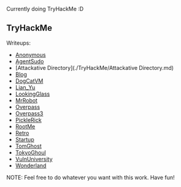 Currently doing TryHackMe :D

## TryHackMe
Writeups:

- [Anonymous](./TryHackMe/Anonymous.md)
- [AgentSudo](./TryHackMe/AgentSudo.md)
- [Attackative Directory](./TryHackMe/Attackative Directory.md)
- [Blog](./TryHackMe/Blog.md)
- [DogCatVM](./TryHackMe/DogCatVM.md)
- [Lian_Yu](./TryHackMe/Lian_Yu.md)
- [LookingGlass](./TryHackMe/LookingGlass.md)
- [MrRobot](./TryHackMe/MrRobot.md)
- [Overpass](./TryHackMe/Overpass.md)
- [Overpass3](./TryHackMe/Overpass3.md)
- [PickleRick](./TryHackMe/PickleRick.md)
- [RootMe](./TryHackMe/RootMe.md)
- [Retro](./TryHackMe/Retro.md)
- [Startup](./TryHackMe/Startup.md)
- [TomGhost](./TryHackMe/TomGhost.md)
- [TokyoGhoul](./TryHackMe/TokyoGhoul.md)
- [VulnUniversity](./TryHackMe/VulnUniversity.md)
- [Wonderland](./TryHackMe/Wonderland.md)

NOTE: Feel free to do whatever you want with this work. Have fun!
